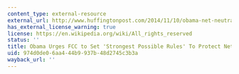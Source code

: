 ```yaml
---
content_type: external-resource
external_url: http://www.huffingtonpost.com/2014/11/10/obama-net-neutrality_n_6132814.html
has_external_license_warning: true
license: https://en.wikipedia.org/wiki/All_rights_reserved
status: ''
title: Obama Urges FCC to Set 'Strongest Possible Rules' To Protect Net Neutrality
uid: 974d0de0-6aa4-44b9-937b-48d2745c3b3a
wayback_url: ''
---
```

